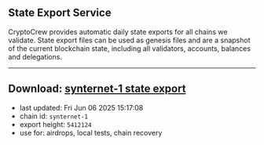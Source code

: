 ## State Export Service
CryptoCrew provides automatic daily state exports for all chains we validate. State export files can be used as genesis files and are a snapshot of the current blockchain state, including all validators, accounts, balances and delegations.

---
**Download: [synternet-1 state export](https://dl-eu2.ccvalidators.com/SERVICE/synternet/synternet-1_export_5412124.json)**
---

- last updated: Fri Jun 06 2025 15:17:08
- chain id: `synternet-1`
- export height: `5412124`
- use for: airdrops, local tests, chain recovery
